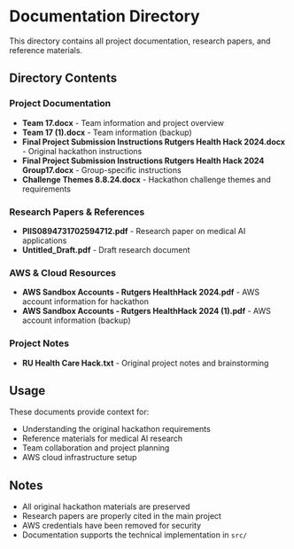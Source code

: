 # Documentation Directory

This directory contains all project documentation, research papers, and reference materials.

## Directory Contents

### Project Documentation
- **Team 17.docx** - Team information and project overview
- **Team 17 (1).docx** - Team information (backup)
- **Final Project Submission Instructions Rutgers Health Hack 2024.docx** - Original hackathon instructions
- **Final Project Submission Instructions Rutgers Health Hack 2024 Group17.docx** - Group-specific instructions
- **Challenge Themes 8.8.24.docx** - Hackathon challenge themes and requirements

### Research Papers & References
- **PIIS0894731702594712.pdf** - Research paper on medical AI applications
- **Untitled_Draft.pdf** - Draft research document

### AWS & Cloud Resources
- **AWS Sandbox Accounts - Rutgers HealthHack 2024.pdf** - AWS account information for hackathon
- **AWS Sandbox Accounts - Rutgers HealthHack 2024 (1).pdf** - AWS account information (backup)

### Project Notes
- **RU Health Care Hack.txt** - Original project notes and brainstorming

## Usage

These documents provide context for:
- Understanding the original hackathon requirements
- Reference materials for medical AI research
- Team collaboration and project planning
- AWS cloud infrastructure setup

## Notes

- All original hackathon materials are preserved
- Research papers are properly cited in the main project
- AWS credentials have been removed for security
- Documentation supports the technical implementation in `src/` 